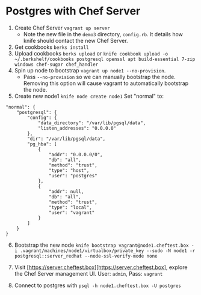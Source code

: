 Postgres with Chef Server
=========================

1. Create Chef Server `vagrant up server`
   - Note the new file in the `demo3` directory, `config.rb`.  It details how knife should contact the new Chef Server.
2. Get cookbooks `berks install`
3. Upload cookbooks `berks upload` or `knife cookbook upload -o ~/.berkshelf/cookbooks postgresql openssl apt build-essential 7-zip windows chef-sugar chef_handler`
4. Spin up node to bootstrap `vagrant up node1 --no-provision`.
   - Pass `--no-provision` so we can manually bootstrap the node.  Removing this option will cause vagrant to automatically bootstrap the node.
5. Create new node1 `knife node create node1`
Set "normal" to:
```
"normal": {
    "postgresql": {
        "config": {
            "data_directory": "/var/lib/pgsql/data",
            "listen_addresses": "0.0.0.0"
        },
        "dir": "/var/lib/pgsql/data",
        "pg_hba": [
            {
                "addr": "0.0.0.0/0",
                "db": "all",
                "method": "trust",
                "type": "host",
                "user": "postgres"
            },
            {
                "addr": null,
                "db": "all",
                "method": "trust",
                "type": "local",
                "user": "vagrant"
            }
        ]
    }
}
```
6. Bootstrap the new node `knife bootstrap vagrant@node1.cheftest.box -i .vagrant/machines/node1/virtualbox/private_key --sudo -N node1 -r postgresql::server_redhat --node-ssl-verify-mode none`
7. Visit [https://server.cheftest.box][https://server.cheftest.box], explore the Chef Server management UI.
   User: `admin`, Pass: `vagrant`

8. Connect to postgres with `psql -h node1.cheftest.box -U postgres`
